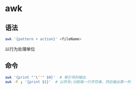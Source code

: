 # awk

## 语法

```bash
awk '{pattern + action}' <fileName>
```

以行为处理单位

## 命令

```bash
awk '{print "'\''" $0}'  # 单引号的输出
awk -F ; '{print $1}'  # 以符号;分割每一行字符串，然后输出第一列
```


